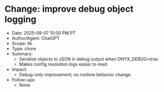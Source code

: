 # Change: improve debug object logging

- Date: 2025-09-07 10:00 PM PT
- Author/Agent: ChatGPT
- Scope: lib
- Type: chore
- Summary:
  - Serialize objects to JSON in debug output when ONYX_DEBUG=true.
  - Makes config resolution logs easier to read.
- Impact:
  - Debug-only improvement; no runtime behavior change.
- Follow-ups:
  - None
